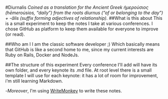 #Diurnalis
*Coined as a translation for the Ancient Greek ἡμερούσιος ‎(hēmeroúsios, “daily”) from the roots diurnus ‎(“of or belonging to the day”) +‎ -ālis (suffix forming adjectives of relationship).*
##What is this about
This is a small experiment to keep the notes I take at various conferences.
I chose GitHub as platform to keep them available for everyone to improve (or read).

##Who am I
I am the classic software developer ;)
Which basically means that GitHub is like a second home to me, since my current interests are Ruby on Rails, Docker and NodeJs.

##The structure of this experiment
Every conference I'll add will have its own folder, and every keynote its .md file.
At root level there is a small template I will use for each keynote: it has a lot of room for improvement, i'm still learning Markdown.

-*Moreover*, I'm using [WriteMonkey](http://writemonkey.com/) to write these notes.
